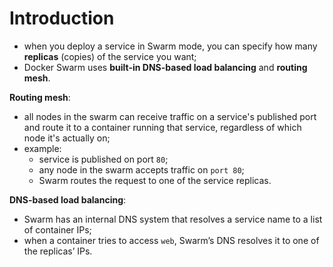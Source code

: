 # Introduction

- when you deploy a service in Swarm mode, you can specify how many **replicas** (copies) of the service you want;
- Docker Swarm uses **built-in DNS-based load balancing** and **routing mesh**.

**Routing mesh**: 

- all nodes in the swarm can receive traffic on a service's published port and route it to a container running that service, regardless of which node it's actually on;
- example:
  - service is published on port `80`;
  - any node in the swarm accepts traffic on `port 80`;
  - Swarm routes the request to one of the service replicas.

**DNS-based load balancing**: 

- Swarm has an internal DNS system that resolves a service name to a list of container IPs;
- when a container tries to access `web`, Swarm’s DNS resolves it to one of the replicas’ IPs.
